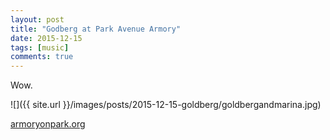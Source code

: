 ```yaml
---
layout: post
title: "Godberg at Park Avenue Armory"
date: 2015-12-15
tags: [music]
comments: true
---
```

Wow.

![]({{ site.url }}/images/posts/2015-12-15-goldberg/goldbergandmarina.jpg)

[armoryonpark.org](http://www.armoryonpark.org/programs_events/detail/goldberg)
